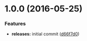 <a name="1.0.0"></a>
# 1.0.0 (2016-05-25)


### Features

* **releases:** initial commit ([d66f7d0](https://github.com/hypeJunction/deploy_test/commit/d66f7d0))



